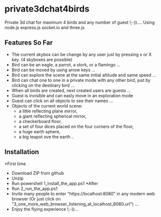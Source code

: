 # private3dchat4birds
Private 3d chat for maximum 4 birds and any number of guest !;-))....
Using node.js express.js socket.io and three.js

## Features So Far

* The current skybox can be change by any user just by pressing x or X key. (4 skyboxes are possible)
* Bird can be an eagle, a parrot, a stork, or a flamingo ... 
* Bird can be moved by using arrow keys ...
* Bird can explore the scene at the same initial altitude and same speed  ... 
* Bird can chat one to one in a private mode with any other bird, just by clicking on the destinary bird ...
* When all birds are created, next created users are guests ...
* Guest is invisible and can easly move in an exploration mode
* Guest can click on all objects to see their names ...
* Objects of the current world scene:
  - a little reflecting plane mirror,
  - a giant reflecting spherical mirror,
  - a checkerboard floor,
  - a set of four dices placed on the four corners of the floor,
  - a huge earth sphere,
  - a big teapot ove the earth ..
  
## Installation
*First time
  - Download ZIP from github
  - Unzip
  - Run powershell 1_install_the_app.ps1
*After
  - Run 2_run_the_app.ps1 
  - Invite many people to enter "https://localhost:8080" in any modern web browser (Or just click on "3_one_more_web_browser_listening_at_localhost_8080.url") ... 
  - Enjoy the flying experience !;-))...


